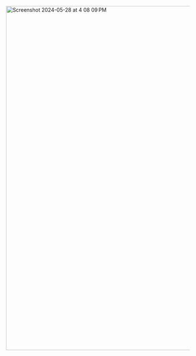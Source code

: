 <img width="942" alt="Screenshot 2024-05-28 at 4 08 09 PM" src="https://github.com/abubakralagzoo/UpliftCounselor/assets/60835753/5b541029-c4e1-4b89-b5f6-0a0ccd90d35a">
